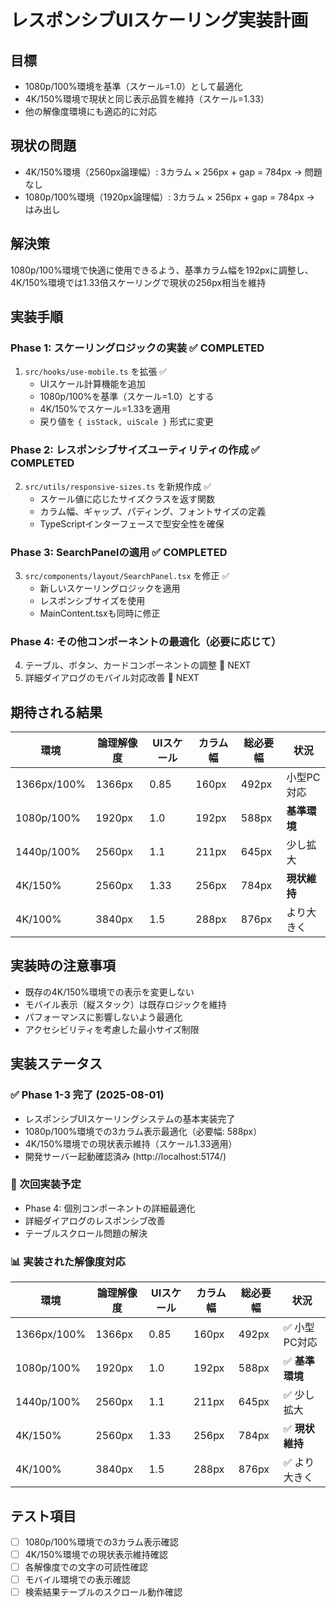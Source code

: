 # レスポンシブUIスケーリング実装計画

## 目標
- 1080p/100%環境を基準（スケール=1.0）として最適化
- 4K/150%環境で現状と同じ表示品質を維持（スケール=1.33）
- 他の解像度環境にも適応的に対応

## 現状の問題
- 4K/150%環境（2560px論理幅）: 3カラム × 256px + gap = 784px → 問題なし
- 1080p/100%環境（1920px論理幅）: 3カラム × 256px + gap = 784px → はみ出し

## 解決策
1080p/100%環境で快適に使用できるよう、基準カラム幅を192pxに調整し、
4K/150%環境では1.33倍スケーリングで現状の256px相当を維持

## 実装手順

### Phase 1: スケーリングロジックの実装 ✅ COMPLETED
1. `src/hooks/use-mobile.ts` を拡張 ✅
   - UIスケール計算機能を追加
   - 1080p/100%を基準（スケール=1.0）とする
   - 4K/150%でスケール=1.33を適用
   - 戻り値を `{ isStack, uiScale }` 形式に変更

### Phase 2: レスポンシブサイズユーティリティの作成 ✅ COMPLETED
2. `src/utils/responsive-sizes.ts` を新規作成 ✅
   - スケール値に応じたサイズクラスを返す関数
   - カラム幅、ギャップ、パディング、フォントサイズの定義
   - TypeScriptインターフェースで型安全性を確保

### Phase 3: SearchPanelの適用 ✅ COMPLETED
3. `src/components/layout/SearchPanel.tsx` を修正 ✅
   - 新しいスケーリングロジックを適用
   - レスポンシブサイズを使用
   - MainContent.tsxも同時に修正

### Phase 4: その他コンポーネントの最適化（必要に応じて）
4. テーブル、ボタン、カードコンポーネントの調整 🔄 NEXT
5. 詳細ダイアログのモバイル対応改善 🔄 NEXT

## 期待される結果

| 環境 | 論理解像度 | UIスケール | カラム幅 | 総必要幅 | 状況 |
|------|------------|------------|----------|----------|------|
| 1366px/100% | 1366px | 0.85 | 160px | 492px | 小型PC対応 |
| 1080p/100% | 1920px | 1.0 | 192px | 588px | **基準環境** |
| 1440p/100% | 2560px | 1.1 | 211px | 645px | 少し拡大 |
| 4K/150% | 2560px | 1.33 | 256px | 784px | **現状維持** |
| 4K/100% | 3840px | 1.5 | 288px | 876px | より大きく |

## 実装時の注意事項
- 既存の4K/150%環境での表示を変更しない
- モバイル表示（縦スタック）は既存ロジックを維持
- パフォーマンスに影響しないよう最適化
- アクセシビリティを考慮した最小サイズ制限

## 実装ステータス

### ✅ Phase 1-3 完了 (2025-08-01)
- レスポンシブUIスケーリングシステムの基本実装完了
- 1080p/100%環境での3カラム表示最適化（必要幅: 588px）
- 4K/150%環境での現状表示維持（スケール1.33適用）
- 開発サーバー起動確認済み (http://localhost:5174/)

### 🔄 次回実装予定
- Phase 4: 個別コンポーネントの詳細最適化
- 詳細ダイアログのレスポンシブ改善
- テーブルスクロール問題の解決

### 📊 実装された解像度対応

| 環境 | 論理解像度 | UIスケール | カラム幅 | 総必要幅 | 状況 |
|------|------------|------------|----------|----------|------|
| 1366px/100% | 1366px | 0.85 | 160px | 492px | ✅ 小型PC対応 |
| 1080p/100% | 1920px | 1.0 | 192px | 588px | ✅ **基準環境** |
| 1440p/100% | 2560px | 1.1 | 211px | 645px | ✅ 少し拡大 |
| 4K/150% | 2560px | 1.33 | 256px | 784px | ✅ **現状維持** |
| 4K/100% | 3840px | 1.5 | 288px | 876px | ✅ より大きく |

## テスト項目
- [ ] 1080p/100%環境での3カラム表示確認
- [ ] 4K/150%環境での現状表示維持確認
- [ ] 各解像度での文字の可読性確認
- [ ] モバイル環境での表示確認
- [ ] 検索結果テーブルのスクロール動作確認
